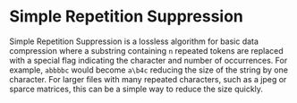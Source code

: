 # Simple Repetition Suppression

Simple Repetition Suppression is a lossless algorithm for basic data compression where a substring containing `n` repeated tokens are replaced with a special flag indicating the character and number of occurrences. For example, `abbbbc` would become `a\b4c` reducing the size of the string by one character. For larger files with many repeated characters, such as a jpeg or sparce matrices, this can be a simple way to reduce the size quickly. 

